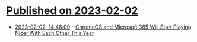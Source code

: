 # [Published on 2023-02-02](index.md)

* [2023-02-02, 14:46:00](https://tech.slashdot.org/story/23/02/02/1446228/chromeos-and-microsoft-365-will-start-playing-nicer-with-each-other-this-year?utm_source=rss1.0mainlinkanon&utm_medium=feed) - [ChromeOS and Microsoft 365 Will Start Playing Nicer With Each Other This Year](https://tech.slashdot.org/story/23/02/02/1446228/chromeos-and-microsoft-365-will-start-playing-nicer-with-each-other-this-year?utm_source=rss1.0mainlinkanon&utm_medium=feed)
